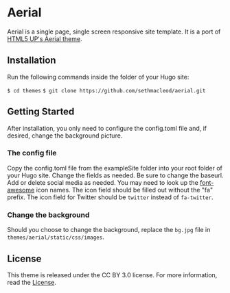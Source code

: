 # Aerial

Aerial is a single page, single screen responsive site template. It is a port of [HTML5 UP's Aerial theme](https://html5up.net/aerial). 

## Installation

Run the following commands inside the folder of your Hugo site:

`$ cd themes`
`$ git clone https://github.com/sethmacleod/aerial.git`

## Getting Started

After installation, you only need to configure the config.toml file and, if desired, change the background picture.

### The config file

Copy the config.toml file from the exampleSite folder into your root folder of your Hugo site. Change the fields as needed. Be sure to change the baseurl. Add or delete social media as needed. You may need to look up the [font-awesome](http://fontawesome.io/) icon names. The icon field should be filled out without the "fa" prefix. The icon field for Twitter should be `twitter` instead of `fa-twitter`.

### Change the background

Should you choose to change the background, replace the `bg.jpg` file in `themes/aerial/static/css/images`.

## License

This theme is released under the CC BY 3.0 license. For more information, read the [License](https://github.com/sethmacleod/aerial/blob/master/LICENSE.md).

